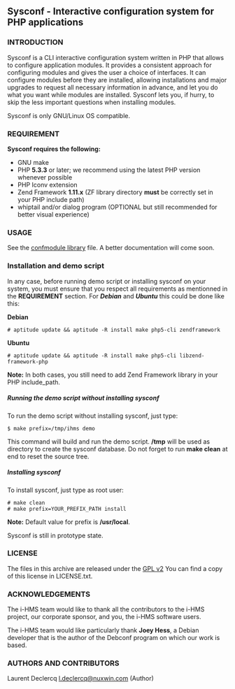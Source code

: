 ## Sysconf -  Interactive configuration system for PHP applications

### INTRODUCTION

Sysconf is a CLI interactive configuration system written in PHP that allows to configure application modules. It provides
a consistent approach for configuring modules and gives the user a choice of interfaces. It can configure modules before
they are installed, allowing installations and major upgrades to request all necessary information in advance, and let
you do what you want while modules are installed. Sysconf lets you, if hurry, to skip the less important questions when
installing modules.

Sysconf is only GNU/Linux OS compatible.

### REQUIREMENT

**Sysconf requires the following:**

 * GNU make
 * PHP **5.3.3** or later; we recommend using the latest PHP version whenever possible
 * PHP Iconv extension
 * Zend Framework **1.11.x** (ZF library directory **must** be correctly set in your PHP include path)
 * whiptail and/or dialog program (OPTIONAL but still recommended for better visual experience)

### USAGE

See the [confmodule library](https://github.com/i-HMS/sysconf/blob/master/confmodule "confmodule") file. A better documentation will
come soon.

### Installation and demo script

In any case, before running demo script or installing sysconf on your system, you must ensure that you respect all
requirements as mentionned in the **REQUIREMENT** section. For ***Debian*** and ***Ubuntu*** this could be done like this:

**Debian**

	# aptitude update && aptitude -R install make php5-cli zendframework

**Ubuntu**

	# aptitude update && aptitude -R install make php5-cli libzend-framework-php

**Note:** In both cases, you still need to add Zend Framework library in your PHP include_path.

##### Running the demo script without installing sysconf

To run the demo script without installing sysconf, just type:

	$ make prefix=/tmp/ihms demo

This command will build and run the demo script. **/tmp** will be used as directory to create the sysconf database. Do
not forget to run **make clean** at end to reset the source tree.

##### Installing sysconf

 To install sysconf, just type as root user:

 	# make clean
 	# make prefix=YOUR_PREFIX_PATH install

**Note:** Default value for prefix is **/usr/local**.

Sysconf is still in prototype state.

### LICENSE

The files in this archive are released under the [GPL v2](http://www.gnu.org/licenses/gpl-2.0.html "GPL v2")
You can find a copy of this license in LICENSE.txt.

### ACKNOWLEDGEMENTS

The i-HMS team would like to thank all the contributors to the i-HMS project, our corporate sponsor, and you, the i-HMS
software users.

The i-HMS team would like particularly thank **Joey Hess**, a Debian developer that is the author of the Debconf program on
which our work is based.

### AUTHORS AND CONTRIBUTORS
Laurent Declercq <l.declercq@nuxwin.com> (Author)
